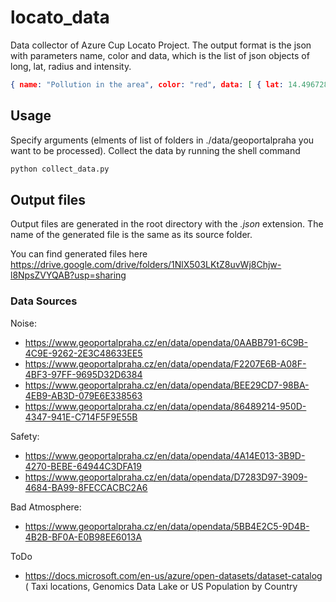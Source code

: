 # locato_data

Data collector of Azure Cup Locato Project. The output format is the json with parameters name, color and data, which is the list of json objects of long, lat, radius and intensity.

```json
{ name: "Pollution in the area", color: "red", data: [ { lat: 14.496728031692513, long: 50.02016417623482 radius: 12.5, intensity: 0.401 }, ] }
```

## Usage
Specify arguments (elments of list of folders in ./data/geoportalpraha you want to be processed). Collect the data by running the shell command

```sh
python collect_data.py
```

## Output files
Output files are generated in the root directory with the *.json* extension. The name of the generated file is the same as its source folder. 

You can find generated files here https://drive.google.com/drive/folders/1NlX503LKtZ8uvWj8Chjw-l8NpsZVYQAB?usp=sharing

### Data Sources
Noise: 

 - https://www.geoportalpraha.cz/en/data/opendata/0AABB791-6C9B-4C9E-9262-2E3C48633EE5
 - https://www.geoportalpraha.cz/en/data/opendata/F2207E6B-A08F-4BF3-97FF-9695D32D6384
 - https://www.geoportalpraha.cz/en/data/opendata/BEE29CD7-98BA-4EB9-AB3D-079E6E338563
 - https://www.geoportalpraha.cz/en/data/opendata/86489214-950D-4347-941E-C714F5F9E55B

Safety:

 - https://www.geoportalpraha.cz/en/data/opendata/4A14E013-3B9D-4270-BEBE-64944C3DFA19
 - https://www.geoportalpraha.cz/en/data/opendata/D7283D97-3909-4684-BA99-8FECCACBC2A6

Bad Atmosphere:
 - https://www.geoportalpraha.cz/en/data/opendata/5BB4E2C5-9D4B-4B2B-BF0A-E0B98EE6013A

ToDo
 - https://docs.microsoft.com/en-us/azure/open-datasets/dataset-catalog ( Taxi locations, Genomics Data Lake or US Population by Country 